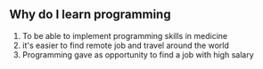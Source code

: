 ## Why do I learn programming

1) To be able to implement programming skills in medicine
2) it's easier to find remote job and travel around the world
3) Programming gave as opportunity to find a job with high salary